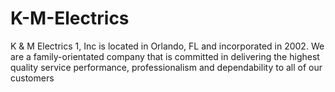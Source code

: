 # K-M-Electrics
K &amp; M Electrics 1, Inc is located in Orlando, FL and incorporated in 2002. We are a family-orientated company that is committed in delivering the highest quality service performance, professionalism and dependability to all of our customers
